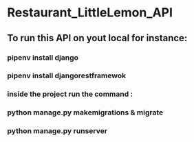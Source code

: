 # Restaurant_LittleLemon_API

## To run this API on yout local for instance:
### pipenv install django 
### pipenv install djangorestframewok
### inside the project run the command :
### python manage.py makemigrations & migrate
### python manage.py runserver
